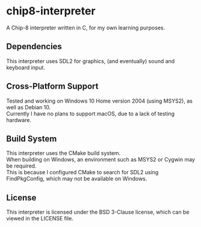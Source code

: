 # chip8-interpreter
A Chip-8 interpreter written in C, for my own learning purposes.

## Dependencies

This interpreter uses SDL2 for graphics, (and eventually) sound and keyboard input.

## Cross-Platform Support

Tested and working on Windows 10 Home version 2004 (using MSYS2), as well as Debian 10.<br/>
Currently I have no plans to support macOS, due to a lack of testing hardware.

## Build System

This interpreter uses the CMake build system.<br/>
When building on Windows, an environment such as MSYS2 or Cygwin may be required.<br/>
This is because I configured CMake to search for SDL2 using FindPkgConfig, which may not be available on Windows.<br/>

## License

This interpreter is licensed under the BSD 3-Clause license, which can be viewed in the LICENSE file.

